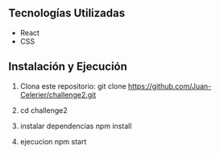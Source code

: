 ## Tecnologías Utilizadas

- React
- CSS

## Instalación y Ejecución

1. Clona este repositorio:
   git clone https://github.com/Juan-Celerier/challenge2.git
2. cd challenge2

3. instalar dependencias
   npm install

4. ejecucion
   npm start
